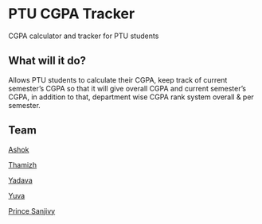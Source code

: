 # PTU CGPA Tracker

CGPA calculator and tracker for PTU students

## What will it do?

Allows PTU students to calculate their CGPA, keep track of current semester’s CGPA so that it will give overall CGPA and current semester’s CGPA, in addition to that, department wise CGPA rank system overall & per semester.

## Team

[Ashok]( https://github.com/Ashok-AK-lab )

[Thamizh]( https://github.com/Thamizh813 )

[Yadava]( https://github.com/yadhavaprasanna )

[Yuva]( https://githu.com/yuvachn )

[Prince Sanjivy]( https://github.com/princesanjivy )



